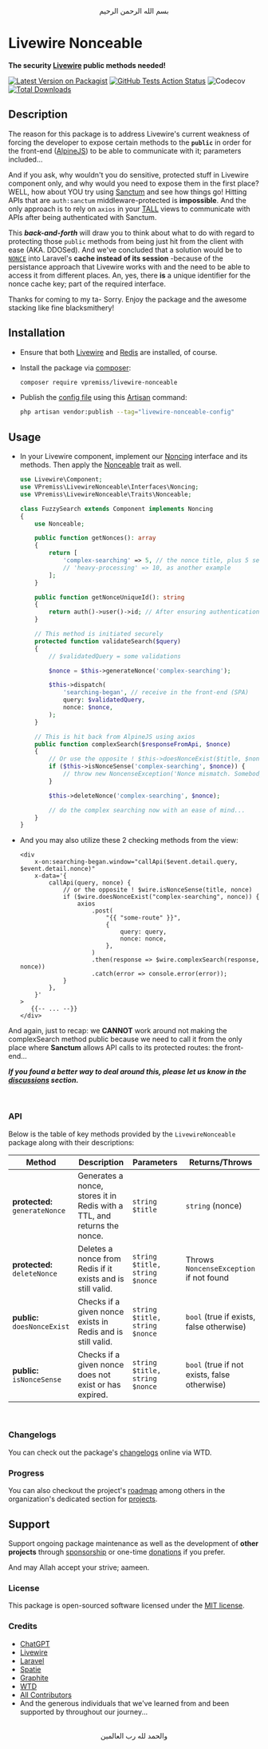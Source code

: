 <div align="center">
    بسم الله الرحمن الرحيم
</div>

# Livewire Nonceable

**The security [Livewire](https://livewire.laravel.com) public methods needed!**

[![Latest Version on Packagist](https://img.shields.io/packagist/v/vpremiss/livewire-nonceable.svg?style=for-the-badge&color=gray)](https://packagist.org/packages/vpremiss/livewire-nonceable)
[![GitHub Tests Action Status](https://img.shields.io/github/actions/workflow/status/vpremiss/livewirenonceable/run-tests.yml?branch=main&label=tests&style=for-the-badge&color=forestgreen)](https://github.com/vpremiss/livewirenonceable/actions?query=workflow%3Arun-tests+branch%3Amain)
![Codecov](https://img.shields.io/codecov/c/github/VPremiss/Livewire-Nonceable?style=for-the-badge&color=purple)
[![Total Downloads](https://img.shields.io/packagist/dt/vpremiss/livewire-nonceable.svg?style=for-the-badge&color=blue)](https://packagist.org/packages/vpremiss/livewire-nonceable)


## Description

The reason for this package is to address Livewire's current weakness of forcing the developer to expose certain methods to the **`public`** in order for the front-end ([AlpineJS](https://alpinejs.dev)) to be able to communicate with it; parameters included...

And if you ask, why wouldn't you do sensitive, protected stuff in Livewire component only, and why would you need to expose them in the first place? WELL, how about YOU try using [Sanctum](https://laravel.com/docs/sanctum) and see how things go! Hitting APIs that are `auth:sanctum` middleware-protected is **impossible**. And the only approach is to rely on `axios` in your [TALL](https://tallstack.dev) views to communicate with APIs after being authenticated with Sanctum.

This ***back-and-forth*** will draw you to think about what to do with regard to protecting those `public` methods from being just hit from the client with ease (AKA. DDOSed). And we've concluded that a solution would be to [`NONCE`](https://computersciencewiki.org/index.php/Nonce) into Laravel's **cache instead of its session** -because of the persistance approach that Livewire works with and the need to be able to access it from different places. An, yes, there **is** a unique identifier for the nonce cache key; part of the required interface.

Thanks for coming to my ta- Sorry. Enjoy the package and the awesome stacking like fine blacksmithery!


## Installation

- Ensure that both [Livewire](https://livewire.laravel.com) and [Redis](https://laravel.com/docs/redis) are installed, of course.

- Install the package via [composer](https://getcomposer.org):

  ```bash
  composer require vpremiss/livewire-nonceable
  ```

- Publish the [config file](config/livewire-nonceable.php) using this [Artisan](https://laravel.com/docs/artisan) command:

  ```bash
  php artisan vendor:publish --tag="livewire-nonceable-config"
  ```


## Usage

- In your Livewire component, implement our [Noncing](src/Interfaces/Noncing.php) interface and its methods. Then apply the [Nonceable](src/Traits/Nonceable.php) trait as well.

  ```php
  use Livewire\Component;
  use VPremiss\LivewireNonceable\Interfaces\Noncing;
  use VPremiss\LivewireNonceable\Traits\Nonceable;

  class FuzzySearch extends Component implements Noncing
  {
      use Nonceable;

      public function getNonces(): array
      {
          return [
              'complex-searching' => 5, // the nonce title, plus 5 seconds lasting in cache
              // 'heavy-processing' => 10, as another example
          ];
      }

      public function getNonceUniqueId(): string
      {
          return auth()->user()->id; // After ensuring authentication, of course!
      }

      // This method is initiated securely
      protected function validateSearch($query)
      {
          // $validatedQuery = some validations

          $nonce = $this->generateNonce('complex-searching');

          $this->dispatch(
              'searching-began', // receive in the front-end (SPA)
              query: $validatedQuery,
              nonce: $nonce,
          );
      }

      // This is hit back from AlpineJS using axios
      public function complexSearch($responseFromApi, $nonce)
      {
          // Or use the opposite ! $this->doesNonceExist($title, $nonce) method
          if ($this->isNonceSense('complex-searching', $nonce)) {
              // throw new NoncenseException('Nonce mismatch. Somebody is playing around!');
          }

          $this->deleteNonce('complex-searching', $nonce);

          // do the complex searching now with an ease of mind...
      }
  }
  ```

- And you may also utilize these 2 checking methods from the view:

  ```blade
  <div
      x-on:searching-began.window="callApi($event.detail.query, $event.detail.nonce)"
      x-data='{
          callApi(query, nonce) {
              // or the opposite ! $wire.isNonceSense(title, nonce)
              if ($wire.doesNonceExist("complex-searching", nonce)) {
                  axios
                      .post(
                          "{{ "some-route" }}",
                          {
                              query: query,
                              nonce: nonce,
                          },
                      )
                      .then(response => $wire.complexSearch(response, nonce))
                      .catch(error => console.error(error));
              }
          },
      }'
  >
     {{-- ... --}}
  </div>
  ```

And again, just to recap: we **CANNOT** work around not making the complexSearch method public because we need to call it from the only place where **Sanctum** allows API calls to its protected routes: the front-end...

***If you found a better way to deal around this, please let us know in the [discussions](https://github.com/VPremiss/Livewire-Nonceable/discussions) section.***

<br>

### API

Below is the table of key methods provided by the `LivewireNonceable` package along with their descriptions:

| Method                     | Description                                                                | Parameters                              | Returns/Throws                          |
|----------------------------|----------------------------------------------------------------------------|-----------------------------------------|-----------------------------------------|
| **protected:** `generateNonce`            | Generates a nonce, stores it in Redis with a TTL, and returns the nonce.   | `string $title`                         | `string` (nonce)                        |
| **protected:** `deleteNonce`              | Deletes a nonce from Redis if it exists and is still valid.                | `string $title, string $nonce`          | Throws `NoncenseException` if not found |
| **public:** `doesNonceExist`           | Checks if a given nonce exists in Redis and is still valid.                | `string $title, string $nonce`          | `bool` (true if exists, false otherwise)|
| **public:** `isNonceSense`             | Checks if a given nonce does not exist or has expired.                     | `string $title, string $nonce`          | `bool` (true if not exists, false otherwise)|

<br>

### Changelogs

You can check out the package's [changelogs](https://app.whatthediff.ai/changelog/github/VPremiss/Livewire-Nonceable) online via WTD.

### Progress

You can also checkout the project's [roadmap](https://github.com/orgs/VPremiss/projects/8) among others in the organization's dedicated section for [projects](https://github.com/orgs/VPremiss/projects).


## Support

Support ongoing package maintenance as well as the development of **other projects** through [sponsorship](https://github.com/sponsors/VPremiss) or one-time [donations](https://github.com/sponsors/VPremiss?frequency=one-time&sponsor=VPremiss) if you prefer.

And may Allah accept your strive; aameen.

### License

This package is open-sourced software licensed under the [MIT license](LICENSE.md).

### Credits

- [ChatGPT](https://chat.openai.com)
- [Livewire](https://github.com/Livewire)
- [Laravel](https://github.com/Laravel)
- [Spatie](https://github.com/Spatie)
- [Graphite](https://graphite.dev)
- [WTD](https://whatthediff.ai)
- [All Contributors](../../contributors)
- And the generous individuals that we've learned from and been supported by throughout our journey...


<div align="center">
   <br>والحمد لله رب العالمين
</div>
